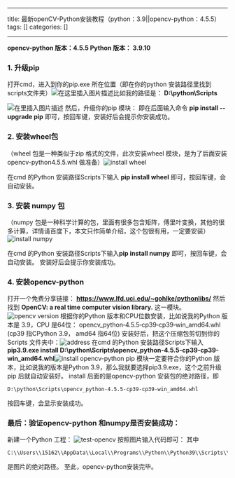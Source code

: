 
--- 
title:  最新openCV-Python安装教程（python：3.9||opencv-python：4.5.5） 
tags: []
categories: [] 

---
**opencv-python 版本：4.5.5 Python 版本： 3.9.10**

### 1. 升级pip

打开cmd，进入到你的pip.exe 所在位置（即在你的python 安装路径里找到scripts文件夹）<img src="https://img-blog.csdnimg.cn/06d9fa0426c8412dbe21ac217f2ee4bb.png?x-oss-process=image/watermark,type_d3F5LXplbmhlaQ,shadow_50,text_Q1NETiBATXIuenpj,size_20,color_FFFFFF,t_70,g_se,x_16#pic_center" alt="在这里插入图片描述">比如我的路径是： **D:\python\Scripts**

<img src="https://img-blog.csdnimg.cn/b994d628717c4dd99e2aa5f50b943d3b.png?x-oss-process=image/watermark,type_d3F5LXplbmhlaQ,shadow_50,text_Q1NETiBATXIuenpj,size_20,color_FFFFFF,t_70,g_se,x_16#pic_center" alt="在里插入图片描述"> 然后，升级你的pip 模块： 即在后面输入命令 **pip install --upgrade pip** 即可，按回车键，安装好后会提示你安装成功。

### 2. 安装wheel包

（wheel 包是一种类似于zip 格式的文件，此次安装wheel 模块，是为了后面安装opencv-python4.5.5.whl 做准备）<img src="https://img-blog.csdnimg.cn/79b200437c924e49a80f4f0ca5709d5a.png#pic_center" alt="install  wheel ">

在cmd 的Python 安装路径Scripts下输入 **pip install wheel** 即可，按回车键，会自动安装。

### 3. 安装 numpy 包

（numpy 包是一种科学计算的包，里面有很多包含矩阵，傅里叶变换，其他的很多计算，详情请百度下，本文只作简单介绍，这个包很有用，一定要安装） <img src="https://img-blog.csdnimg.cn/f958d9528a2a47459944dd70a825897d.png#pic_center" alt="install numpy">

在cmd 的Python 安装路径Scripts下输入**pip install numpy** 即可，按回车键，会自动安装。 安装好后会提示你安装成功。

### 4. 安装opencv-python

打开一个免费分享链接： **https://www.lfd.uci.edu/~gohlke/pythonlibs/** 然后找到 **OpenCV: a real time computer vision library.** 这一模块。 <img src="https://img-blog.csdnimg.cn/aa9aba04c25c4c9c85a3fc47ebcc2c5a.png?x-oss-process=image/watermark,type_d3F5LXplbmhlaQ,shadow_50,text_Q1NETiBATXIuenpj,size_20,color_FFFFFF,t_70,g_se,x_16#pic_center" alt="opencv version"> 根据你的Python 版本和CPU位数安装，比如说我的Python 版本是 3.9，CPU 是64位： opencv_python‑4.5.5‑cp39‑cp39‑win_amd64.whl (cp39 指CPython 3.9， amd64 指64位) 安装好后，把这个压缩包剪切到你的Scripts 文件夹中：<img src="https://img-blog.csdnimg.cn/cdedb5a433024b5a87b5a64feb4f67a9.png?x-oss-process=image/watermark,type_d3F5LXplbmhlaQ,shadow_50,text_Q1NETiBATXIuenpj,size_20,color_FFFFFF,t_70,g_se,x_16#pic_center" alt="address"> 在cmd 的Python 安装路径Scripts下输入 **pip3.9.exe install D:\python\Scripts\opencv_python-4.5.5-cp39-cp39-win_amd64.whl**<img src="https://img-blog.csdnimg.cn/3522089248324b4abdd439af9b14fb66.png#pic_center" alt="install opencv-python"> pip 模块一定要符合你的Python 版本，比如说我的版本是Python 3.9，那么我就要选择pip3.9.exe，这个之前升级pip 后就自动安装好。 install 后面的是opencv-python 安装包的绝对路径，即

```
D:\python\Scripts\opencv_python-4.5.5-cp39-cp39-win_amd64.whl

```

按回车键，会显示安装成功。

### 最后：验证opencv-python 和numpy是否安装成功：

新建一个Python 工程： <img src="https://img-blog.csdnimg.cn/dcbdb651e3bd4ab58461351e94018714.png?x-oss-process=image/watermark,type_d3F5LXplbmhlaQ,shadow_50,text_Q1NETiBATXIuenpj,size_20,color_FFFFFF,t_70,g_se,x_16#pic_center" alt="test-opencv"> 按照图片输入代码即可： 其中

```
C:\\Users\\15162\\AppData\\Local\\Programs\\Python\\Python39\\Scripts\\1.jpg 

```

是图片的绝对路径。 至此，opencv-python安装完毕。
